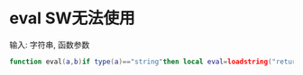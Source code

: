 # eval **SW无法使用**

输入: 字符串, 函数参数

```lua
function eval(a,b)if type(a)=="string"then local eval=loadstring("return "..a)if type(eval)=="function"then setfenv(eval,b or{})return eval()end end end
```
